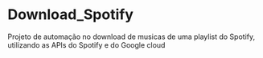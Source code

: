 # Download_Spotify
Projeto de automação no download de musicas de uma playlist do Spotify, utilizando as APIs do Spotify e do Google cloud
